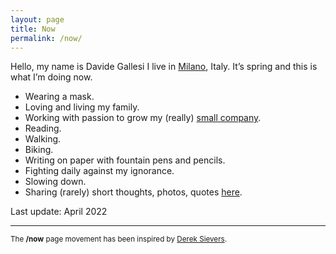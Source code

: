 ```yaml
---
layout: page
title: Now
permalink: /now/
---
```


Hello, my name is Davide Gallesi I live in [Milano](https://en.wikipedia.org/wiki/Milan), Italy. It’s spring and this is what I’m doing now.

- Wearing a mask.
- Loving and living my family.
- Working with passion to grow my (really) [small company](http://www.nexo.me/).
- Reading.
- Walking.
- Biking.
- Writing on paper with fountain pens and pencils.
- Fighting daily against my ignorance.
- Slowing down.
- Sharing (rarely) short thoughts, photos, quotes [here](https://www.twitter.com/davidegallesi).

Last update: April 2022


***

<small>The **/now** page movement has been inspired by [Derek Sievers](https://sivers.org/nowff).</small>

